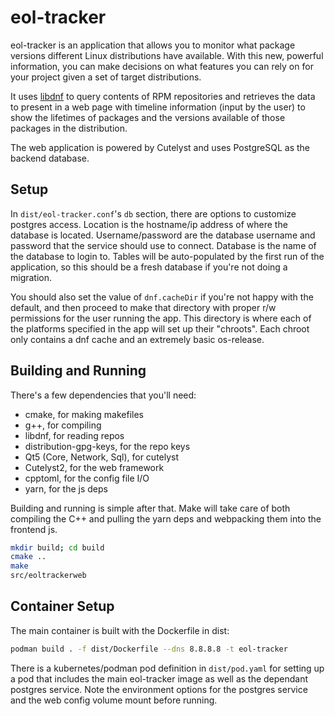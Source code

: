 # eol-tracker

eol-tracker is an application that allows you to monitor what package versions different Linux distributions have
available. With this new, powerful information, you can make decisions on what features you can rely on for your project
given a set of target distributions.

It uses [libdnf](https://github.com/rpm-software-management/libdnf) to query contents of RPM repositories and retrieves
the data to present in a web page with timeline information (input by the user) to show the lifetimes of packages and
the versions available of those packages in the distribution.

The web application is powered by Cutelyst and uses PostgreSQL as the backend database.

## Setup

In `dist/eol-tracker.conf`'s `db` section, there are options to customize postgres access.
Location is the hostname/ip address of where the database is located.
Username/password are the database username and password that the service should use to connect.
Database is the name of the database to login to.
Tables will be auto-populated by the first run of the application, so this should be a fresh database if you're not doing a migration.

You should also set the value of `dnf.cacheDir` if you're not happy with the default, and then proceed to make that directory with proper r/w permissions for the user running the app.
This directory is where each of the platforms specified in the app will set up their "chroots".
Each chroot only contains a dnf cache and an extremely basic os-release.

## Building and Running

There's a few dependencies that you'll need:

- cmake, for making makefiles
- g++, for compiling
- libdnf, for reading repos
- distribution-gpg-keys, for the repo keys
- Qt5 (Core, Network, Sql), for cutelyst
- Cutelyst2, for the web framework
- cpptoml, for the config file I/O
- yarn, for the js deps

Building and running is simple after that.
Make will take care of both compiling the C++ and pulling the yarn deps and webpacking them into the frontend js.

```sh
mkdir build; cd build
cmake ..
make
src/eoltrackerweb
```

## Container Setup

The main container is built with the Dockerfile in dist:

```sh
podman build . -f dist/Dockerfile --dns 8.8.8.8 -t eol-tracker
```

There is a kubernetes/podman pod definition in `dist/pod.yaml` for setting up a pod that includes the main eol-tracker image as well as the dependant postgres service.
Note the environment options for the postgres service and the web config volume mount before running.

